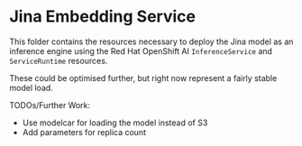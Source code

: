 # Jina Embedding Service

This folder contains the resources necessary to deploy the Jina model as an
inference engine using the Red Hat OpenShift AI `InferenceService` and 
`ServiceRuntime` resources.

These could be optimised further, but right now represent a fairly stable
model load.

TODOs/Further Work:
* Use modelcar for loading the model instead of S3
* Add parameters for replica count